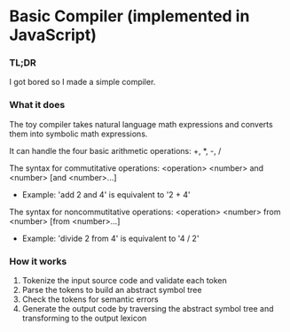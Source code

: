 # Basic Compiler (implemented in JavaScript)


### TL;DR
I got bored so I made a simple compiler. 


### What it does
The toy compiler takes natural language math expressions and converts them into symbolic math expressions. 

It can handle the four basic arithmetic operations: +, *, -, /

The syntax for commutitative operations: \<operation> \<number> and \<number> [and \<number>...]
- Example: 'add 2 and 4' is equivalent to '2 + 4'

The syntax for noncommutitative operations: \<operation> \<number> from \<number> [from \<number>...]
- Example: 'divide 2 from 4' is equivalent to '4 / 2'


### How it works
1. Tokenize the input source code and validate each token
2. Parse the tokens to build an abstract symbol tree
3. Check the tokens for semantic errors
4. Generate the output code by traversing the abstract symbol tree and transforming to the output lexicon



